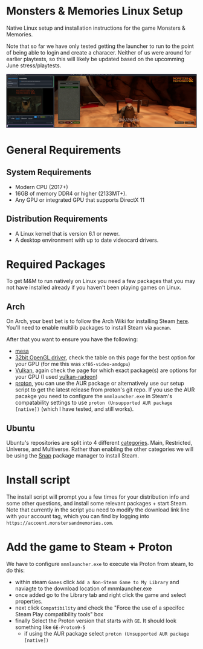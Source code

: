 # Monsters & Memories Linux Setup

Native Linux setup and installation instructions for the game Monsters & Memories.

Note that so far we have only tested getting the launcher to run to the point of being able to login and create a characer. Neither of us were around for earlier playtests, so this will likely be updated based on the upcomming June stress/playtests.

![Launcher running on Arch](launcher-arch.png "Launcher running on Arch")

# General Requirements

## System Requirements 
- Modern CPU (2017+)
- 16GB of memory DDR4 or higher (2133MT+).
- Any GPU or integrated GPU that supports DirectX 11

## Distribution Requirements
- A Linux kernel that is version 6.1 or newer.
- A desktop environment with up to date videocard drivers.

# Required Packages

To get M&M to run natively on Linux you need a few packages that you may not have installed already if you haven't been playing games on Linux.

## Arch

On Arch, your best bet is to follow the Arch Wiki for installing Steam [here](https://wiki.archlinux.org/title/steam). You'll need to enable multilib packages to install Steam via `pacman`.

After that you want to ensure you have the following:
- [mesa](https://archlinux.org/packages/extra/x86_64/mesa/)
- [32bit OpenGL driver](https://wiki.archlinux.org/title/Xorg#Driver_installation), check the table on this page for the best option for your GPU (for me this was `xf86-video-amdgpu`)
- [Vulkan](https://wiki.archlinux.org/title/Vulkan#Installation), again check the page for which exact package(s) are options for your GPU (I used [vulkan-radeon](https://archlinux.org/packages/?name=vulkan-radeon))
- [proton](https://aur.archlinux.org/packages/proton), you can use the AUR package or alternatively use our setup script to get the latest release from proton's git repo. If you use the AUR pacakge you need to configure the `mnmlauncher.exe` in Steam's compatability settings to use `proton (Unsupported AUR package [native])` (which I have tested, and still works).

## Ubuntu

Ubuntu's repositories are split into 4 different [categories](https://help.ubuntu.com/community/Repositories). Main, Restricted, Universe, and Multiverse. Rather than enabling the other categories we will be using the [Snap](https://snapcraft.io/) package manager to install Steam.

# Install script

The install script will prompt you a few times for your distribution info and some other questions, and install some relevant packages + start Steam. Note that currently in the script you need to modify the download link line with your account tag, which you can find by logging into `https://account.monstersandmemories.com`.

# Add the game to Steam + Proton

We have to configure `mnmlauncher.exe` to execute via Proton from steam, to do this:
- within steam `Games` click `Add a Non-Steam Game to My Library` and naviagte to the download location of mnmlauncher.exe
- once added go to the Library tab and right click the game and select properties. 
- next click `Compatibility` and check the "Force the use of a specifoc Steam Play compatibility tools" box
- finally Select the Proton version that starts with `GE`. It should look something like `GE-Proton9-5`
  - if using the AUR package select `proton (Unsupported AUR package [native])`

